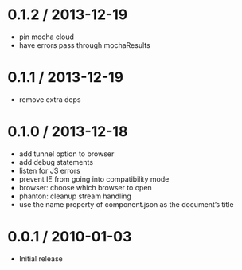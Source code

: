 
0.1.2 / 2013-12-19
==================

 * pin mocha cloud
 * have errors pass through mochaResults

0.1.1 / 2013-12-19
==================

 * remove extra deps

0.1.0 / 2013-12-18
==================

 * add tunnel option to browser
 * add debug statements
 * listen for JS errors
 * prevent IE from going into compatibility mode
 * browser: choose which browser to open
 * phanton: cleanup stream handling
 * use the name property of component.json as the document’s title

0.0.1 / 2010-01-03
==================

  * Initial release
